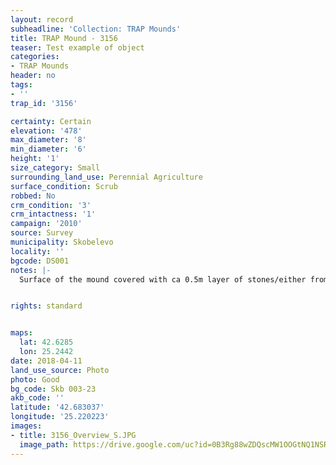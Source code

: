 ```yaml
---
layout: record
subheadline: 'Collection: TRAP Mounds'
title: TRAP Mound - 3156
teaser: Test example of object
categories:
- TRAP Mounds
header: no
tags:
- ''
trap_id: '3156'

certainty: Certain
elevation: '478'
max_diameter: '8'
min_diameter: '6'
height: '1'
size_category: Small
surrounding_land_use: Perennial Agriculture
surface_condition: Scrub
robbed: No
crm_condition: '3'
crm_intactness: '1'
campaign: '2010'
source: Survey
municipality: Skobelevo
locality: ''
bgcode: DS001
notes: |-
  Surface of the mound covered with ca 0.5m layer of stones/either from the surrounding pasture or from the mound.


rights: standard


maps:
  lat: 42.6285
  lon: 25.2442
date: 2018-04-11
land_use_source: Photo
photo: Good
bg_code: Skb 003-23
akb_code: ''
latitude: '42.683037'
longitude: '25.220223'
images:
- title: 3156_Overview_S.JPG
  image_path: https://drive.google.com/uc?id=0B3Rg88wZDQscMW1OOGtNQ1NSRHM
---
```

